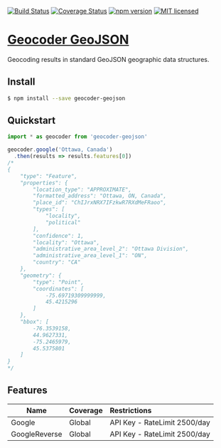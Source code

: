 [![Build Status](https://travis-ci.org/DenisCarriere/geocoder-geojson.svg?branch=master)](https://travis-ci.org/DenisCarriere/geocoder-geojson)
[![Coverage Status](https://coveralls.io/repos/github/DenisCarriere/geocoder-geojson/badge.svg?branch=master)](https://coveralls.io/github/DenisCarriere/geocoder-geojson?branch=master)
[![npm version](https://badge.fury.io/js/geocoder-geojson.svg)](https://badge.fury.io/js/geocoder-geojson)
[![MIT licensed](https://img.shields.io/badge/license-MIT-blue.svg)](https://raw.githubusercontent.com/DenisCarriere/geocoder-geojson/master/LICENSE)

# [Geocoder GeoJSON](https://www.npmjs.com/package/geocoder-geojson)

Geocoding results in standard GeoJSON geographic data structures.

## Install

```bash
$ npm install --save geocoder-geojson
```

## Quickstart

```javascript
import * as geocoder from 'geocoder-geojson'

geocoder.google('Ottawa, Canada')
  .then(results => results.features[0])
/*
{
    "type": "Feature",
    "properties": {
        "location_type": "APPROXIMATE",
        "formatted_address": "Ottawa, ON, Canada",
        "place_id": "ChIJrxNRX7IFzkwR7RXdMeFRaoo",
        "types": [
            "locality",
            "political"
        ],
        "confidence": 1,
        "locality": "Ottawa",
        "administrative_area_level_2": "Ottawa Division",
        "administrative_area_level_1": "ON",
        "country": "CA"
    },
    "geometry": {
        "type": "Point",
        "coordinates": [
            -75.69719309999999,
            45.4215296
        ]
    },
    "bbox": [
        -76.3539158,
        44.9627331,
        -75.2465979,
        45.5375801
    ]
}
*/
```

## Features

| Name               | Coverage    | Restrictions                 |
|--------------------|:------------|:-----------------------------|
| Google             | Global      | API Key - RateLimit 2500/day |
| GoogleReverse      | Global      | API Key - RateLimit 2500/day |
